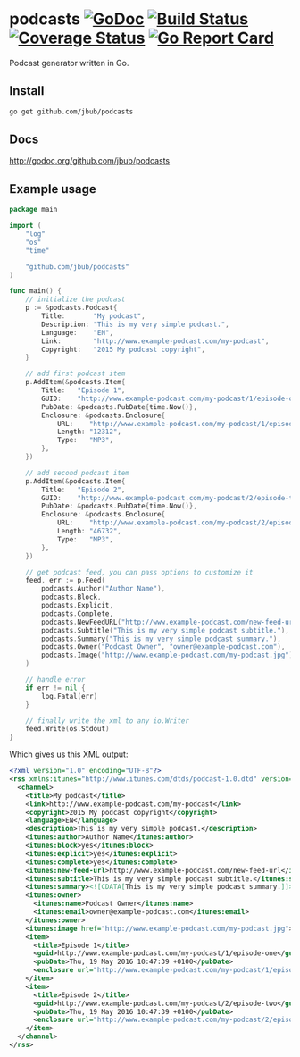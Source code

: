 # podcasts [![GoDoc](http://img.shields.io/badge/go-documentation-blue.svg?style=flat-square)](http://godoc.org/github.com/jbub/podcasts) [![Build Status](http://img.shields.io/travis/jbub/podcasts.svg?style=flat-square)](https://travis-ci.org/jbub/podcasts) [![Coverage Status](http://img.shields.io/coveralls/jbub/podcasts.svg?style=flat-square)](https://coveralls.io/r/jbub/podcasts) [![Go Report Card](https://goreportcard.com/badge/github.com/jbub/podcasts)](https://goreportcard.com/report/github.com/jbub/podcasts)

Podcast generator written in Go.

## Install

```bash
go get github.com/jbub/podcasts
```

## Docs

http://godoc.org/github.com/jbub/podcasts

## Example usage

```go
package main

import (
    "log"
    "os"
    "time"

    "github.com/jbub/podcasts"
)

func main() {
    // initialize the podcast
    p := &podcasts.Podcast{
        Title:       "My podcast",
        Description: "This is my very simple podcast.",
        Language:    "EN",
        Link:        "http://www.example-podcast.com/my-podcast",
        Copyright:   "2015 My podcast copyright",
    }

    // add first podcast item
    p.AddItem(&podcasts.Item{
        Title:   "Episode 1",
        GUID:    "http://www.example-podcast.com/my-podcast/1/episode-one",
        PubDate: &podcasts.PubDate{time.Now()},
        Enclosure: &podcasts.Enclosure{
            URL:    "http://www.example-podcast.com/my-podcast/1/episode.mp3",
            Length: "12312",
            Type:   "MP3",
        },
    })

    // add second podcast item
    p.AddItem(&podcasts.Item{
        Title:   "Episode 2",
        GUID:    "http://www.example-podcast.com/my-podcast/2/episode-two",
        PubDate: &podcasts.PubDate{time.Now()},
        Enclosure: &podcasts.Enclosure{
            URL:    "http://www.example-podcast.com/my-podcast/2/episode.mp3",
            Length: "46732",
            Type:   "MP3",
        },
    })

    // get podcast feed, you can pass options to customize it
    feed, err := p.Feed(
        podcasts.Author("Author Name"),
        podcasts.Block,
        podcasts.Explicit,
        podcasts.Complete,
        podcasts.NewFeedURL("http://www.example-podcast.com/new-feed-url"),
        podcasts.Subtitle("This is my very simple podcast subtitle."),
        podcasts.Summary("This is my very simple podcast summary."),
        podcasts.Owner("Podcast Owner", "owner@example-podcast.com"),
        podcasts.Image("http://www.example-podcast.com/my-podcast.jpg"),
    )

    // handle error
    if err != nil {
        log.Fatal(err)
    }

    // finally write the xml to any io.Writer
    feed.Write(os.Stdout)
}
```

Which gives us this XML output:

```xml
<?xml version="1.0" encoding="UTF-8"?>
<rss xmlns:itunes="http://www.itunes.com/dtds/podcast-1.0.dtd" version="2.0">
  <channel>
    <title>My podcast</title>
    <link>http://www.example-podcast.com/my-podcast</link>
    <copyright>2015 My podcast copyright</copyright>
    <language>EN</language>
    <description>This is my very simple podcast.</description>
    <itunes:author>Author Name</itunes:author>
    <itunes:block>yes</itunes:block>
    <itunes:explicit>yes</itunes:explicit>
    <itunes:complete>yes</itunes:complete>
    <itunes:new-feed-url>http://www.example-podcast.com/new-feed-url</itunes:new-feed-url>
    <itunes:subtitle>This is my very simple podcast subtitle.</itunes:subtitle>
    <itunes:summary><![CDATA[This is my very simple podcast summary.]]></itunes:summary>
    <itunes:owner>
      <itunes:name>Podcast Owner</itunes:name>
      <itunes:email>owner@example-podcast.com</itunes:email>
    </itunes:owner>
    <itunes:image href="http://www.example-podcast.com/my-podcast.jpg"></itunes:image>
    <item>
      <title>Episode 1</title>
      <guid>http://www.example-podcast.com/my-podcast/1/episode-one</guid>
      <pubDate>Thu, 19 May 2016 10:47:39 +0100</pubDate>
      <enclosure url="http://www.example-podcast.com/my-podcast/1/episode.mp3" length="12312" type="MP3"></enclosure>
    </item>
    <item>
      <title>Episode 2</title>
      <guid>http://www.example-podcast.com/my-podcast/2/episode-two</guid>
      <pubDate>Thu, 19 May 2016 10:47:39 +0100</pubDate>
      <enclosure url="http://www.example-podcast.com/my-podcast/2/episode.mp3" length="46732" type="MP3"></enclosure>
    </item>
  </channel>
</rss>
```
